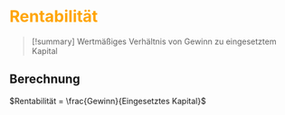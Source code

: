 # <font color = "orange">Rentabilität</font>
>[!summary]
>Wertmäßiges Verhältnis von Gewinn zu eingesetztem Kapital

## Berechnung
$Rentabilität = \frac{Gewinn}{Eingesetztes Kapital}$ 

